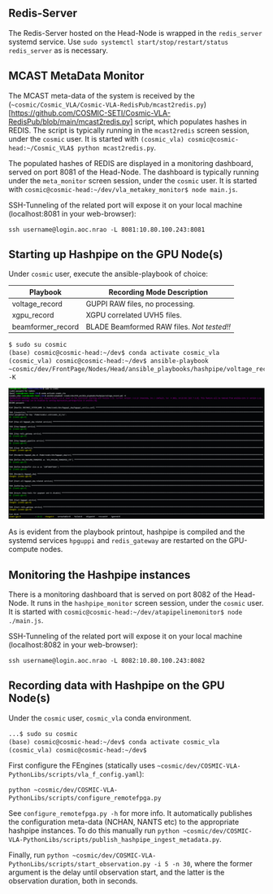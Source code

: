 ## Redis-Server

The Redis-Server hosted on the Head-Node is wrapped in the `redis_server` systemd service. Use `sudo systemctl start/stop/restart/status redis_server` as is necessary.

## MCAST MetaData Monitor

The MCAST meta-data of the system is received by the (`~cosmic/Cosmic_VLA/Cosmic-VLA-RedisPub/mcast2redis.py`)[https://github.com/COSMIC-SETI/Cosmic-VLA-RedisPub/blob/main/mcast2redis.py] script, which populates hashes in REDIS. The script is typically running in the `mcast2redis` screen session, under the `cosmic` user. It is started with `(cosmic_vla) cosmic@cosmic-head:~/Cosmic_VLA$ python mcast2redis.py`.

The populated hashes of REDIS are displayed in a monitoring dashboard, served on port 8081 of the Head-Node. The dashboard is typically running under the `meta_monitor` screen session, under the `cosmic` user. It is started with `cosmic@cosmic-head:~/dev/vla_metakey_monitor$ node main.js`.

SSH-Tunneling of the related port will expose it on your local machine (localhost:8081 in your web-browser):
```
ssh username@login.aoc.nrao -L 8081:10.80.100.243:8081
```

## Starting up Hashpipe on the GPU Node(s)

Under `cosmic` user, execute the ansible-playbook of choice:

Playbook | Recording Mode Description
-|-
voltage_record | GUPPI RAW files, no processing.
xgpu_record | XGPU correlated UVH5 files.
beamformer_record | BLADE Beamformed RAW files. *Not tested!!*

```
$ sudo su cosmic
(base) cosmic@cosmic-head:~/dev$ conda activate cosmic_vla
(cosmic_vla) cosmic@cosmic-head:~/dev$ ansible-playbook ~cosmic/dev/FrontPage/Nodes/Head/ansible_playbooks/hashpipe/voltage_record.yml -K
```

![cosmic_head Starting Hashpipe](./images/cosmic_head_start_hashpipe.png)

As is evident from the playbook printout, hashpipe is compiled and the systemd services `hpguppi` and `redis_gateway` are restarted on the GPU-compute nodes.

## Monitoring the Hashpipe instances

There is a monitoring dashboard that is served on port 8082 of the Head-Node. It runs in the `hashpipe_monitor` screen session, under the `cosmic` user. It is started with `cosmic@cosmic-head:~/dev/atapipelinemonitor$ node ./main.js`.

SSH-Tunneling of the related port will expose it on your local machine (localhost:8082 in your web-browser):
```
ssh username@login.aoc.nrao -L 8082:10.80.100.243:8082
```

## Recording data with Hashpipe on the GPU Node(s)

Under the `cosmic` user, `cosmic_vla` conda environment.
```
...$ sudo su cosmic
(base) cosmic@cosmic-head:~/dev$ conda activate cosmic_vla
(cosmic_vla) cosmic@cosmic-head:~/dev$
```

First configure the FEngines (statically uses `~cosmic/dev/COSMIC-VLA-PythonLibs/scripts/vla_f_config.yaml`):
```
python ~cosmic/dev/COSMIC-VLA-PythonLibs/scripts/configure_remotefpga.py
```

See `configure_remotefpga.py -h` for more info. It automatically publishes the configuration meta-data (NCHAN, NANTS etc) to the appropriate hashpipe instances. To do this manually run `python ~cosmic/dev/COSMIC-VLA-PythonLibs/scripts/publish_hashpipe_ingest_metadata.py`.

Finally, run `python ~cosmic/dev/COSMIC-VLA-PythonLibs/scripts/start_observation.py -i 5 -n 30`, where the former argument is the delay until observation start, and the latter is the observation duration, both in seconds.
